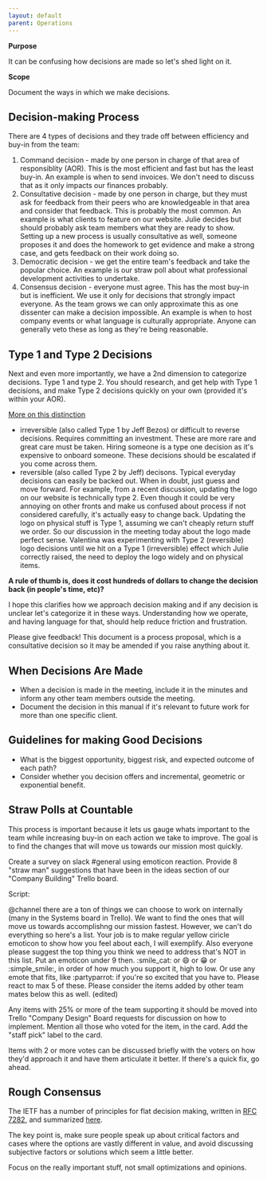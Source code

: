 ```yaml
---
layout: default
parent: Operations
---
```


**Purpose**

It can be confusing how decisions are made so let's shed light on it.

**Scope**

Document the ways in which we make decisions.

## Decision-making Process

There are 4 types of decisions and they trade off between efficiency and
buy-in from the team:

1.  Command decision - made by one person in charge of that area of
    responsiblity (AOR). This is the most efficient and fast but has the
    least buy-in. An example is when to send invoices. We don't need to
    discuss that as it only impacts our finances probably.
2.  Consultative decision - made by one person in charge, but they must
    ask for feedback from their peers who are knowledgeable in that area
    and consider that feedback. This is probably the most common. An
    example is what clients to feature on our website. Julie decides but
    should probably ask team members what they are ready to show.
    Setting up a new process is usually consultative as well, someone
    proposes it and does the homework to get evidence and make a strong
    case, and gets feedback on their work doing so.
3.  Democratic decision - we get the entire team's feedback and take the
    popular choice. An example is our straw poll about what professional
    development activities to undertake.
4.  Consensus decision - everyone must agree. This has the most buy-in
    but is inefficient. We use it only for decisions that strongly
    impact everyone. As the team grows we can only approximate this as
    one dissenter can make a decision impossible. An example is when to
    host company events or what language is culturally appropriate.
    Anyone can generally veto these as long as they're being reasonable.

## Type 1 and Type 2 Decisions

Next and even more importantly, we have a 2nd dimension to categorize
decisions. Type 1 and type 2. You should research, and get help with
Type 1 decisions, and make Type 2 decisions quickly on your own
(provided it's within your AOR).

[More on this
distinction](https://www.businessinsider.com/jeff-bezos-on-type-1-and-type-2-decisions-2016-4)

  - irreversible (also called Type 1 by Jeff Bezos) or difficult to
    reverse decisions. Requires committing an investment. These are more
    rare and great care must be taken. Hiring someone is a type one
    decision as it's expensive to onboard someone. These decisions
    should be escalated if you come across them.
  - reversible (also called Type 2 by Jeff) decisons. Typical everyday
    decisions can easily be backed out. When in doubt, just guess and
    move forward. For example, from a recent discussion, updating the
    logo on our website is technically type 2. Even though it could be
    very annoying on other fronts and make us confused about process if
    not considered carefully, it's actually easy to change back.
    Updating the logo on physical stuff is Type 1, assuming we can't
    cheaply return stuff we order. So our discussion in the meeting
    today about the logo made perfect sense. Valentina was experimenting
    with Type 2 (reversible) logo decisions until we hit on a Type 1
    (irreversible) effect which Julie correctly raised, the need to
    deploy the logo widely and on physical items.

**A rule of thumb is, does it cost hundreds of dollars to change the
decision back (in people's time, etc)?**

I hope this clarifies how we approach decision making and if any
decision is unclear let's categorize it in these ways. Understanding how
we operate, and having language for that, should help reduce friction
and frustration.

Please give feedback\! This document is a process proposal, which is a
consultative decision so it may be amended if you raise anything about
it.

## When Decisions Are Made

  - When a decision is made in the meeting, include it in the minutes
    and inform any other team members outside the meeting.
  - Document the decision in this manual if it's relevant to future work
    for more than one specific client.

## Guidelines for making Good Decisions

  - What is the biggest opportunity, biggest risk, and expected outcome
    of each path?
  - Consider whether you decision offers and incremental, geometric or
    exponential benefit.

## Straw Polls at Countable

This process is important because it lets us gauge whats important to
the team while increasing buy-in on each action we take to improve. The
goal is to find the changes that will move us towards our mission most
quickly.

Create a survey on slack \#general using emoticon reaction. Provide 8
"straw man" suggestions that have been in the ideas section of our
"Company Building" Trello board.

Script:

@channel there are a ton of things we can choose to work on internally
(many in the Systems board in Trello). We want to find the ones that
will move us towards accomplishng our mission fastest. However, we can't
do everything so here's a list. Your job is to make regular yellow
ciricle emoticon to show how you feel about each, I will exemplify. Also
everyone please suggest the top thing you think we need to address
that's NOT in this list. Put an emoticon under 9 then. :smile\_cat: or
:smile: or :grin: or :simple\_smile:, in order of how much you support
it, high to low. Or use any emote that fits, like :partyparrot: if
you're so excited that you have to. Please react to max 5 of these.
Please consider the items added by other team mates below this as well.
(edited)

Any items with 25% or more of the team supporting it should be moved
into Trello "Company Design" Board requests for discussion on how to
implement. Mention all those who voted for the item, in the card. Add
the "staff pick" label to the card.

Items with 2 or more votes can be discussed briefly with the voters on
how they'd approach it and have them articulate it better. If there's a
quick fix, go ahead.

## Rough Consensus

The IETF has a number of principles for flat decision making, written in
[RFC 7282](https://tools.ietf.org/html/rfc7282), and summarized
[here](https://doist.com/blog/decision-making-flat-organization/).

The key point is, make sure people speak up about critical factors and
cases where the options are vastly different in value, and avoid
discussing subjective factors or solutions which seem a little better.

Focus on the really important stuff, not small optimizations and
opinions.
